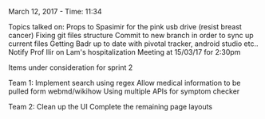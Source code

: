 

March 12, 2017 - Time: 11:34


Topics talked on:
                  Props to Spasimir for the pink usb drive (resist breast cancer)
                  Fixing git files structure
                  Commit to new branch in order to sync up current files
                  Getting Badr up to date with pivotal tracker, android studio etc..
                  Notify Prof Ilir on Lam's hospitalization
                  Meeting at 15/03/17 for 2:30pm

Items under consideration for sprint 2

Team 1: Implement search using regex
        Allow medical information to be pulled form webmd/wikihow
        Using multiple APIs for symptom checker

Team 2: Clean up the UI
        Complete the remaining page layouts
